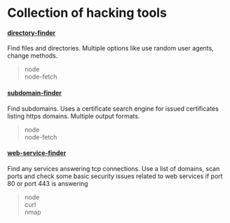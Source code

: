# Collection of hacking tools

#### [directory-finder](https://github.com/StringManolo/1337/tree/master/directory-finder)
Find files and directories. Multiple options like use random user agents, change methods.
> node  
> node-fetch  

#### [subdomain-finder](https://github.com/StringManolo/1337/tree/master/subdomains-finder)
Find subdomains. Uses a certificate search engine for issued certificates listing https domains. Multiple output formats.
> node  
> node-fetch  

#### [web-service-finder](https://github.com/StringManolo/1337/tree/master/web-services-finder)
Find any services answering tcp connections. Use a list of domains, scan ports and check some basic security issues related to web services if port 80 or port 443 is answering
> node  
> curl  
> nmap  

